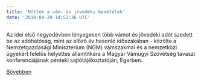 ```yaml
---
title: 'Nőttek a vám- és jövedéki bevételek'
date: '2018-04-20 14:52:36 UTC'
---
```


Az idei első negyedévben lényegesen több vámot és jövedéki adót szedett be az adóhatóság, mint az előző év hasonló időszakában - közölte a Nemzetgazdasági Minisztérium (NGM) vámszakmai és a nemzetközi ügyekért felelős helyettes államtitkára a Magyar Vámügyi Szövetség tavaszi konferenciájának pénteki sajtótájékoztatóján, Egerben.


[Bővebben](https://ift.tt/2Hfgu1z)
